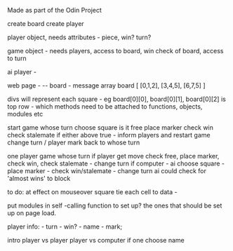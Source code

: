 Made as part of the Odin Project

create board
create player

player object, needs attributes - piece, win? turn?

game object - needs players, access to board, win check of board, access to turn

ai player - 

web page - -- board - message 
array board [
    [0,1,2],
    [3,4,5],
    [6,7,5]
] 

divs will represent each square - eg board[0][0], board[0][1], board[0][2] is top row - 
which methods need to be attached to functions, objects, modules etc

start game
whose turn
choose square
is it free
place marker
check win
check stalemate
if either above true - inform players and restart game
change turn / player mark
back to whose turn

one player game
whose turn 
if player get move check free, place marker, check win, check stalemate - change turn
if computer - ai choose square - place marker - check win/stalemate - change turn
ai could check for 'almost wins' to block

to do:
at effect on mouseover square
tie each cell to data -

put modules in self -calling function to set up? the ones that should be set up 
on page load.

player info: - turn - win? - name - mark;

intro 
player vs player 
player vs computer
if one choose name
